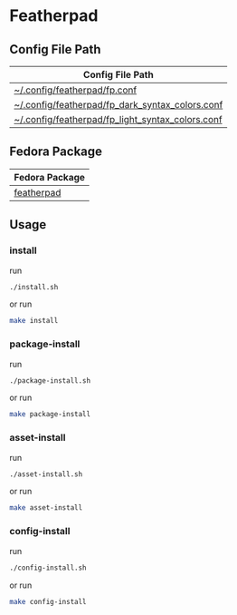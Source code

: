 
# Featherpad


## Config File Path

| Config File Path |
| --- |
| [~/.config/featherpad/fp.conf](./asset/overlay/etc/skel/.config/featherpad/fp.conf) |
| [~/.config/featherpad/fp_dark_syntax_colors.conf](./asset/overlay/etc/skel/.config/featherpad/fp_dark_syntax_colors.conf) |
| [~/.config/featherpad/fp_light_syntax_colors.conf](./asset/overlay/etc/skel/.config/featherpad/fp_light_syntax_colors.conf) |




## Fedora Package

| Fedora Package |
| --- |
| [featherpad](https://packages.fedoraproject.org/pkgs/featherpad) |




## Usage


### install

run

``` sh
./install.sh
```

or run

``` sh
make install
```


### package-install

run

``` sh
./package-install.sh
```

or run

``` sh
make package-install
```


### asset-install

run

``` sh
./asset-install.sh
```

or run

``` sh
make asset-install
```


### config-install

run

``` sh
./config-install.sh
```

or run

``` sh
make config-install
```
